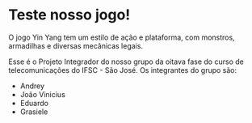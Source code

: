 # Teste nosso jogo!
O jogo Yin Yang tem um estilo de ação e plataforma, com monstros, armadilhas e diversas mecânicas legais.

Esse é o Projeto Integrador do nosso grupo da oitava fase do curso de telecomunicações do IFSC - São José.
Os integrantes do grupo são:
- Andrey
- João Vinicius
- Eduardo
- Grasiele
